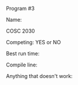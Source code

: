 Program #3

Name:

COSC 2030

Competing: YES or NO

Best run time:

Compile line:

Anything that doesn't work:
